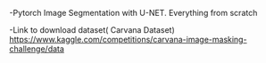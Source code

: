 -Pytorch Image Segmentation with U-NET. Everything from scratch

-Link to download dataset( Carvana Dataset)
https://www.kaggle.com/competitions/carvana-image-masking-challenge/data
